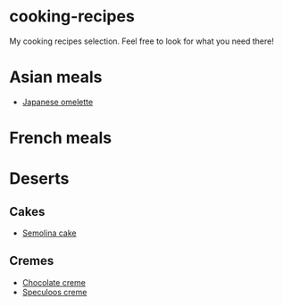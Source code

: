 # cooking-recipes

My cooking recipes selection.
Feel free to look for what you need there!

# Asian meals

- [Japanese omelette](meals/japanese-omelette.md)

# French meals



# Deserts

## Cakes

- [Semolina cake](deserts/cake_semolina.md)


## Cremes

- [Chocolate creme](deserts/creme_chocolate.md)
- [Speculoos creme](deserts/creme_speculoos.md)


